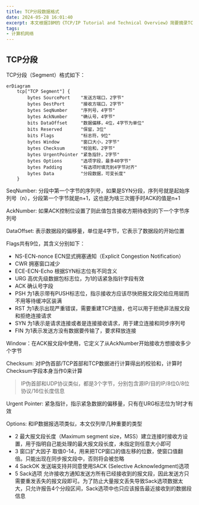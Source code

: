```yaml
---
title: TCP分段数据格式
date: 2024-05-28 16:01:40
excerpt: 本文根据IBM的《TCP/IP Tutorial and Technical Overview》简要摘录TCP分段相关知识
tags:
- 计算机网络
---
```


## TCP分段

TCP分段（Segment）格式如下：

```mermaid
erDiagram
    tcp["TCP Segment"] {
        bytes SourcePort    "发送方端口，2字节"
        bytes DestPort      "接收方端口，2字节"
        bytes SeqNumber     "序列号，4字节"
        bytes AckNumber     "确认号，4字节"
        bits DataOffset     "数据偏移，4位，4字节为单位"
        bits Reserved       "保留，3位"
        bits Flags          "标志符，9位"
        bytes Window        "窗口大小，2字节"
        bytes Checksum      "校验和，2字节"
        bytes UrgentPointer "紧急指针，2字节"
        bytes Options       "选项字段，最多40字节"
        bytes Padding       "有选项时填充到4字节对齐"
        bytes Data          "分段数据，可变长度"
    }
```

SeqNumber: 分段中第一个字节的序列号，如果是SYN分段，序列号就是起始序列号（n），分段第一个字节就是n+1，这也是为啥三次握手时ACK的值是n+1

AckNumber: 如果ACK控制位设置了则此值包含接收方期待收到的下一个字节序列号

DataOffset: 表示数据段的偏移量，单位是4字节，它表示了数据段的开始位置

Flags共有9位，其含义分别如下：

- NS-ECN-nonce ECN显式拥塞通知（Explicit Congestion Notification）
- CWR 拥塞窗口减少
- ECE-ECN-Echo 根据SYN标志位有不同含义
- URG 高优先级数据包标志位，为1的话紧急指针字段有效
- ACK 确认号字段
- PSH 为1表示带有PUSH标志位，指示接收方应该尽快把报文段交给应用层而不用等待缓冲区装满
- RST 为1表示出现严重错误，需要重建TCP连接，也可以用于拒绝非法报文段和拒绝连接请求
- SYN 为1表示是请求连接或者是连接接收请求，用于建立连接和同步序列号
- FIN 为1表示发送方没有数据要传输了，要求释放连接

Window：在ACK报文段中使用，它定义了从AckNumber开始接收方想接收多少个字节

Checksum: 对IP伪首部/TCP首部和TCP数据进行计算得出的校验和，计算时Checksum字段本身当作0来计算

> IP伪首部和UDP协议类似，都是3个字节，分别包含源IP/目的IP/8位0/8位协议/16位长度信息

Urgent Pointer: 紧急指针，指示紧急数据的偏移量，只有在URG标志位为1时才有效

Options: 和IP数据报选项类似，本文仅列举几种重要的类型

- 2 最大报文段长度（Maximum segment size，MSS）建立连接时接收方设置，用于指明自己能处理的最大报文段长度，未指定则任意大小即可
- 3 窗口扩大因子 取值0-14，用来把TCP窗口的值左移的位数，使窗口值翻倍。只能出现在同步报文段中，否则将会被忽略
- 4 SackOK 发送端支持并同意使用SACK (Selective Acknowledgment)选项
- 5 Sack选项 允许接收方通知发送方所有已经接收到的报文段，因此发送方只需要重发丢失的报文段即可。为了防止大量报文丢失导致Sack选项数据太大，只允许报告4个分段区间，Sack选项中也只应该报告最近接收到的数据段信息
